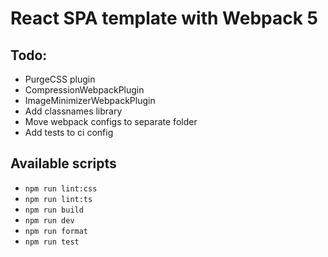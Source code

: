 # React SPA template with Webpack 5

## Todo:
-   PurgeCSS plugin
-   CompressionWebpackPlugin
-   ImageMinimizerWebpackPlugin
-   Add classnames library
-   Move webpack configs to separate folder
-   Add tests to ci config

## Available scripts

-   `npm run lint:css`
-   `npm run lint:ts`
-   `npm run build`
-   `npm run dev`
-   `npm run format`
-   `npm run test`
